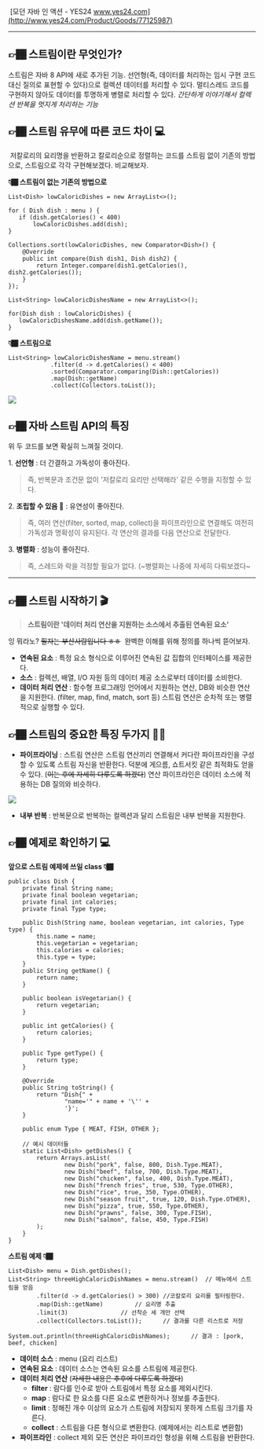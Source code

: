  [모던 자바 인 액션 - YES24 www.yes24.com](http://www.yes24.com/Product/Goods/77125987)

---

## **👉🏾 스트림이란 무엇인가?** 

스트림은 자바 8 API에 새로 추가된 기능. 선언형(즉, 데이터를 처리하는 임시 구현 코드 대신 질의로 표현할 수 있다)으로 컬렉션 데이터를 처리할 수 있다. 멀티스레드 코드를 구현하지 않아도 데이터를 투명하게 병렬로 처리할 수 있다. _간단하게 이야기해서 컬렉션 반복을 멋지게 처리하는 기능_

## 👉🏾 스트림 유무에 따른 코드 차이 💻

 저칼로리의 요리명을 반환하고 칼로리순으로 정렬하는 코드를 스트림 없이 기존의 방법으로, 스트림으로 각각 구현해보겠다. 비교해보자.

**👇🏾 스트림이 없는 기존의 방법으로**

```
List<Dish> lowCaloricDishes = new ArrayList<>();

for ( Dish dish : menu ) {
   if (dish.getCalories() < 400)
       lowCaloricDishes.add(dish);
}
  
Collections.sort(lowCaloricDishes, new Comparator<Dish>() {
    @Override
    public int compare(Dish dish1, Dish dish2) {
        return Integer.compare(dish1.getCalories(), dish2.getCalories());
    }
});

List<String> lowCaloricDishesName = new ArrayList<>();

for(Dish dish : lowCaloricDishes) {
   lowCaloricDishesName.add(dish.getName());
}
```

**👇🏾 스트림으로**

```
List<String> lowCaloricDishesName = menu.stream()
            .filter(d -> d.getCalories() < 400)
            .sorted(Comparator.comparing(Dish::getCalories))
            .map(Dish::getName)
            .collect(Collectors.toList());
```
![](https://velog.velcdn.com/images/leekyukin/post/e4860113-6ed4-41c0-8fff-2f21445000b2/image.png)



## **👉🏾 자바 스트림 API의 특징** 

위 두 코드를 보면 확실히 느껴질 것이다.

1\. **선언형** : 더 간결하고 가독성이 좋아진다.

> 즉, 반복문과 조건문 없이 '저칼로리 요리만 선택해라' 같은 수행을 지정할 수 있다.

2. **조립할 수 있음 🧱** : 유연성이 좋아진다. 

> 즉, 여러 연산(filter, sorted, map, collect)을 파이프라인으로 연결해도 여전히 가독성과 명확성이 유지된다. 각 연산의 결과를 다음 연산으로 전달한다.

3. **병렬화** : 성능이 좋아진다.

> 즉, 스레드와 락을 걱정할 필요가 없다. (~병렬화는 나중에 자세히 다뤄보겠다~

---

## 👉🏾 **스트림 시작하기 🎬**

> **스트림이란 '데이터 처리 연산을 지원하는 소스에서 추출된 연속된 요소'**

잉 뭐라노? ~~필자는 부산사람입니다 ㅎㅎ~~  완벽한 이해를 위해 정의를 하나씩 뜯어보자.

-   **연속된 요소** : 특정 요소 형식으로 이루어진 연속된 값 집합의 인터페이스를 제공한다.
-   **소스** : 컬렉션, 배열, I/O 자원 등의 데이터 제공 소스로부터 데이터를 소비한다.
-   **데이터 처리 연산** : 함수형 프로그래밍 언어에서 지원하는 연산, DB와 비슷한 연산을 지원한다. (filter, map, find, match, sort 등) 스트림 연산은 순차적 또는 병렬적으로 실행할 수 있다.

## 👉🏾 **스트림의 중요한 특징 두가지 ✌🏿**

-   **파이프라이닝** : 스트림 연산은 스트림 연산끼리 연결해서 커다란 파이프라인을 구성할 수 있도록 스트림 자신을 반환한다. 덕분에 게으름, 쇼트서킷 같은 최적화도 얻을 수 있다. (~~이는 후에 자세히 다루도록 하겠다~~) 연산 파이프라인은 데이터 소스에 적용하는 DB 질의와 비슷하다.

![](https://velog.velcdn.com/images/leekyukin/post/8c01445b-e6c4-46dd-b1d8-9fa57bd66c2a/image.png)


-   **내부 반복** : 반복문으로 반복하는 컬렉션과 달리 스트림은 내부 반복을 지원한다.

## 👉🏾 **예제로 확인하기 💻**

**앞으로 스트림 예제에 쓰일 class 👇🏾**

```
public class Dish {
    private final String name;
    private final boolean vegetarian;
    private final int calories;
    private final Type type;

    public Dish(String name, boolean vegetarian, int calories, Type type) {
        this.name = name;
        this.vegetarian = vegetarian;
        this.calories = calories;
        this.type = type;
    }
    public String getName() {
        return name;
    }

    public boolean isVegetarian() {
        return vegetarian;
    }

    public int getCalories() {
        return calories;
    }

    public Type getType() {
        return type;
    }

    @Override
    public String toString() {
        return "Dish{" +
                "name='" + name + '\'' +
                '}';
    }

    public enum Type { MEAT, FISH, OTHER };

    // 예시 데이터들
    static List<Dish> getDishes() {
        return Arrays.asList(
                new Dish("pork", false, 800, Dish.Type.MEAT),
                new Dish("beef", false, 700, Dish.Type.MEAT),
                new Dish("chicken", false, 400, Dish.Type.MEAT),
                new Dish("french fries", true, 530, Type.OTHER),
                new Dish("rice", true, 350, Type.OTHER),
                new Dish("season fruit", true, 120, Dish.Type.OTHER),
                new Dish("pizza", true, 550, Type.OTHER),
                new Dish("prawns", false, 300, Type.FISH),
                new Dish("salmon", false, 450, Type.FISH)
        );
    }
}
```

**스트림 예제 👇🏾**

```
List<Dish> menu = Dish.getDishes();
List<String> threeHighCaloricDishNames = menu.stream()  // 메뉴에서 스트림을 얻음
		.filter(d -> d.getCalories() > 300)	//코칼로리 요리를 필터링한다.
		.map(Dish::getName)			// 요리명 추출
		.limit(3)				// 선착순 세 개만 선택
		.collect(Collectors.toList());		// 결과를 다른 리스트로 저장
        
System.out.println(threeHighCaloricDishNames);		// 결과 : [pork, beef, chicken]
```

-   **데이터 소스** : menu (요리 리스트)
-   **연속된 요소** : 데이터 소스는 연속된 요소를 스트림에 제공한다.
-   **데이터 처리 연산** (~~자세한 내용은 추후에 다루도록 하겠다~~)
    -   **filter** : 람다를 인수로 받아 스트림에서 특정 요소를 제외시킨다.
    -   **map** : 람다로 한 요소를 다른 요소로 변환하거나 정보를 추출한다.
    -   **limit** : 정해진 개수 이상의 요소가 스트림에 저장되지 못하게 스트림 크기를 자른다.
    -   **collect** : 스트림을 다른 형식으로 변환한다. (예제에서는 리스트로 변환함)
-   **파이프라인** : collect 제외 모든 연산은 파이프라인 형성을 위해 스트림을 반환한다.
